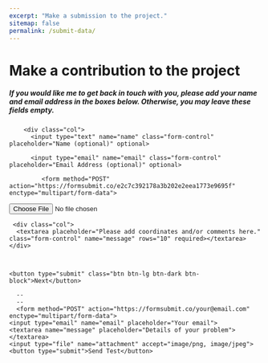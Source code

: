 ```yaml
---
excerpt: "Make a submission to the project."
sitemap: false
permalink: /submit-data/
---
```


<div class="container">
  <h1>Make a contribution to the project</h1>
  <h5>If you would like me to get back in touch with you, please add your name and email address in the boxes below. Otherwise, you may leave these fields empty.</h5>
  <form target="_blank" action="https://formsubmit.co/e2c7c392178a3b202e2eea1773e9695f" method="POST">
    <div class="form-group">
      
        <div class="col">
          <input type="text" name="name" class="form-control" placeholder="Name (optional)" optional>
       
          <input type="email" name="email" class="form-control" placeholder="Email Address (optional)" optional>
          
             <form method="POST" action="https://formsubmit.co/e2c7c392178a3b202e2eea1773e9695f" enctype="multipart/form-data">
   
   <input type="file" name="attachment" accept="image/png, image/jpeg, image/jpg, image/tiff">
            
        

     <div class="col">
      <textarea placeholder="Please add coordinates and/or comments here." class="form-control" name="message" rows="10" required></textarea>
    </div>
               
              
               
    <button type="submit" class="btn btn-lg btn-dark btn-block">Next</button>
    
 <input type="hidden" name="_next" value="https://docs.google.com/forms/d/e/1FAIpQLScAutcCYJjvJxL5FX7-SXAKRzmdF3li7hkPPaNtrdeuBBde4Q/viewform?usp=sf_link">
               
  </form>
</div>

      
      --
      --
      <form method="POST" action="https://formsubmit.co/your@email.com" enctype="multipart/form-data">
    <input type="email" name="email" placeholder="Your email">
    <textarea name="message" placeholder="Details of your problem"></textarea>
    <input type="file" name="attachment" accept="image/png, image/jpeg">
    <button type="submit">Send Test</button>
</form>
